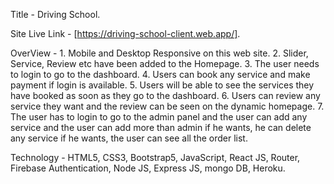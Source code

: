 Title - Driving School.

Site Live Link - [https://driving-school-client.web.app/].

OverView - 1. Mobile and Desktop Responsive on this web site.
           2. Slider, Service, Review etc have been added to the Homepage. 
           3. The user needs to login to go to the dashboard.
           4. Users can book any service and make payment if login is available.
           5. Users will be able to see the services they have booked as soon as they go to the dashboard.
           6. Users can review any service they want and the review can be seen on the dynamic homepage.
           7. The user has to login to go to the admin panel and the user can add any service and the user can add more than admin if he wants, he can delete any service if he                   wants, the user can see all the order list.

Technology - HTML5, CSS3, Bootstrap5, JavaScript, React JS, Router, Firebase Authentication, Node JS, Express JS, mongo DB, Heroku.  
